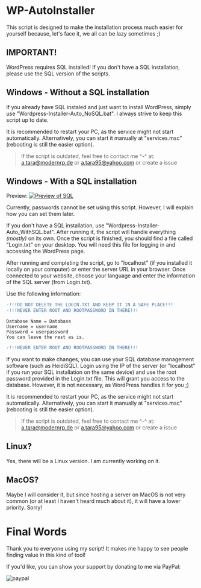 # WP-AutoInstaller

This script is designed to make the installation process much easier for yourself because, let's face it, we all can be lazy sometimes ;)

## IMPORTANT!

WordPress requires SQL installed! If you don't have a SQL installation, please use the SQL version of the scripts.

## Windows -  Without a SQL installation

If you already have SQL instaled and just want to install WordPress, simply use "Wordpress-Installer-Auto_NoSQL.bat". I always strive to keep this script up to date.

It is recommended to restart your PC, as the service might not start automatically. Alternatively, you can start it manually at "services.msc" (rebooting is still the easier option).

>If the script is outdated, feel free to contact me ^-^ at: [a.tara@modernrp.de](mailto:a.tara@modernrp.de) or [a.tara95@yahoo.com](mailto:a.tara95@yahoo.com) or create a issue

## Windows - With a SQL installation 
Preview: [![Preview of SQL](https://img.youtube.com/vi/xGu1ZyKtlS0/0.jpg)](https://www.youtube.com/watch?v=xGu1ZyKtlS0)

Currently, passwords cannot be set using this script. However, I will explain how you can set them later.

If you don't have a SQL installation, use "Wordpress-Installer-Auto_WithSQL.bat". After running it, the script will handle everything *(mostly)* on its own. Once the script is finished, you should find a file called "Login.txt" on your desktop. You will need this file for logging in and accessing the WordPress page.

After running and completing the script, go to "localhost" (if you installed it locally on your computer) or enter the server URL in your browser. Once connected to your website, choose your language and enter the information of the SQL server (from Login.txt).

Use the following information:
```diff
-!!!DO NOT DELETE THE LOGIN.TXT AND KEEP IT IN A SAFE PLACE!!!
-!!!NEVER ENTER ROOT AND ROOTPASSWORD IN THERE!!!
```
```
Database Name = Database
Username = username
Password = userpassword
You can leave the rest as is.
```
```diff
-!!!NEVER ENTER ROOT AND ROOTPASSWORD IN THERE!!!
```

If you want to make changes, you can use your SQL database management software (such as HeidiSQL). Login using the IP of the server (or "localhost" if you run your SQL installation on the same device) and use the root password provided in the Login.txt file. This will grant you access to the database. However, it is not necessary, as WordPress handles it for you ;)

It is recommended to restart your PC, as the service might not start automatically. Alternatively, you can start it manually at "services.msc" (rebooting is still the easier option).

>If the script is outdated, feel free to contact me ^-^ at: [a.tara@modernrp.de](mailto:a.tara@modernrp.de) or [a.tara95@yahoo.com](mailto:a.tara95@yahoo.com) or create a issue

## Linux?

Yes, there will be a Linux version. I am currently working on it.

## MacOS?

Maybe I will consider it, but since hosting a server on MacOS is not very common (or at least I haven't heard much about it), it will have a lower priority. Sorry!

# Final Words

Thank you to everyone using my script! It makes me happy to see people finding value in this kind of tool!

If you'd like, you can show your support by donating to me via PayPal:

![paypal](https://raw.githubusercontent.com/stefan-niedermann/paypal-donate-button/master/paypal-donate-button.png)
